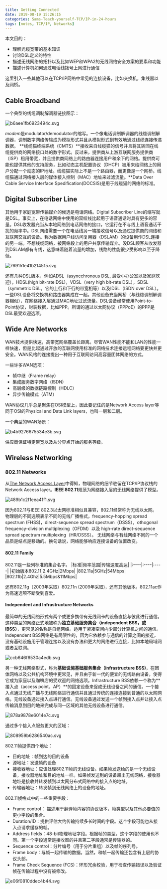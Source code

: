 ```yaml
---
title: Getting Connected
date: 2019-08-19 15:26:15
categories: Sams-Teach-yourself-TCP/IP-in-24-hours
tags: [notes, TCP/IP, Networks]
---
```


本文目的：

- 理解光缆宽带的基本知识
- 讨论DSL定义的特性
- 描述无线网络的拓扑以及比如WEP和WPA2的无线网络安全方案的要素和功能
- 描述计算机如何通过电话线拨号上网进行通信

这里引入一些其他可以在TCP/IP网络中常见的连接设备，比如交换机，集线器以及网桥。

## Cable Broadband

一个典型的线缆调制解调器链接图示：

![b6aee1fb6923494c.svg](https://i.quantuminit.com/b6aee1fb6923494c.svg)

*modem*是modulator/demodulator的缩写。一个像电话调制解调器的线缆调制解调器，调制数字网络传输成为模拟形式并且从模拟形式到有效地通过线缆连接传递数据。
**线缆猫终端系统（CMTS）**接收来自线缆猫的信号并且将其转回在线缆提供商的网络接口处的数字形式。反过来，提供商从上游互联网服务提供商（ISP）租用带宽，并且提供商网络上的路由器连接用户和余下的网络。提供商可能也提供其他的支持服务，比如动态主机配置协议（DHCP）被用来给网络上的用户分配一个动态的IP地址。线缆猫实际上不是一个路由器，而更像是一个网桥。线缆猫通过网络接入层的媒体接入控制（MAC）地址来过滤流量。**Data Over Cable Service Interface Spedification(DOCSIS)是用于线缆猫的网络的标准。

## Digital Subscriber Line

其他用于家庭宽带传输媒介的候选是电话网络。Digital Subscriber Line的缩写就是DSL。事实上，在电话网络中使用的双绞线比起用于语音通话时具有更多的容量。DSL收发器充当从本地网络到电话网络的接口，它运行在不与线上语音通话干扰的频率中。DSL网络需要一个在电话线另一端接收信号以及通过提供商的网络和互联网交互的设备。称为数据用户线访问复用器（DSLAM）的设备用作DSL连接的另一端。不想线缆网络，被网络段上的用户共享传输媒介。没DSL顾客从收发器到DSLAM都有专线，这意味着随着流量的增加，线路的性能很少受影响以至于降低。

![769151e41b214515.svg](https://i.quantuminit.com/769151e41b214515.svg)

还有几种DSL版本，例如ADSL（asyncchronous DSL, 最受小办公室以及家庭欢迎），HDSL(high bit-rate DSL)，VDSL（very high bit-rate DSL），SDSL（symmetric DSL，它的上行和下行的带宽相等）以及IDSL（ISDN over DSL）。
一些DSL设备将交换机和路由器集成在一起。其他设备充当网桥（与线缆调制解调器相似），在网络接入层通过MAC地址过滤流量。DSL设备经常使用Point-to-Point协议，封装数据，比如PPP。所谓的通过以太网协议（PPPoE）的PPP是DSL最受欢迎选项。

## Wide Are Networks

WAN技术提供快速，高带宽网络覆盖长距离。尽管WAN性能不能和LAN的性能一样快速，但是比起通过开放的互联网使用标准的网络技术连接远程网络要更快并更安全。WAN风格的连接提出一种用于互联网访问高容量团体网络的方式。

一些许多WAN选项：

- 帧中继（Frame relay）
- 集成服务数字网络（ISDN)
- 高层级的数据链路控制（HDLC）
- 异步传输模式（ATM）

WAN协议几乎总是聚焦在OSI模型上，因此要记住的是Network Access layer等同于OSI的Physical and Data Link layers，也叫一层和二层。

一个典型的WAN场景：

![b4b9276675534e3b.svg](https://i.quantuminit.com/b4b9276675534e3b.svg)

供应商保证特定带宽以及从分界点开始的服务等级。

## Wireless Networking

### 802.11 Networks

从[The Network Access Layer](/The-Network-Access-Layer/)中得知，物理网络的细节驻留在TCP/IP协议栈的Network Access layer。**IEEE 802.11**规范为网络接入层的无线网络提供了模型。

![489b1c2f1eea41f1.svg](https://i.quantuminit.com/489b1c2f1eea41f1.svg)

因为802.11与IEEE 802.3以太网标准相似且兼容，802.11经常称为无线以太网。
物理层的不同选项表示不同的无线广播格式，frequency-hopping spread spectrum (FHSS)，direct-sequence spread spectrum（DSSS），othogonal frequency-division multiplexing（OFDM）以及 high-rate direct-sequence spread spectrum multiplexing（HR/DSSS）。
无线网络与有线网络不同的一个品质是结点是移动的。换句话说，网络能够响应连接设备的位置改变。

#### 802.11 Family

802.11是一些列标准的集合名字。
|标准|频率范围|传输速度高达|
|:----|:----|:----|
|初始版本802.11|2.4GHz|2Mbps|
|802.11a|5GHz|54Mbps|
|802.11b|2.4Ghz|5.5Mbps&11Mbps|

还有802.11g（2003年采取）802.11n (2009年采取)，还有其他版本。802.11ac作为高速选项不断受到喜爱。

#### Independent and Infrastructure Networks

最简单的无线网络形式有两个或更多携带有无线网卡的设备直接与彼此进行通信。这种类型的网络正式地被称为**独立基础服务集合（independent BSS，或IBSS）**，更常见的名称是自组网络。适用于紧凑空间内少部分计算机之间的通信。Independent BSS网络是有局限性的，因为它依赖参与通信的计算之间的接近，没有基础设施用于管理连接以及没有办法和更大的网络进行连接，比如本地局域网或者互联网。

![ccb646f6530a4edb.svg](https://i.quantuminit.com/ccb646f6530a4edb.svg)

另一种无线网络形式，称为**基础设施基础服务集合（infrastructure BSS)**，在团体网络以及公共机构环境中更常见，并且由于新一代的便宜的无线路由设备，使得它成为家庭以及咖啡店的受欢迎的网络选项。Infrastructure BSS依赖一个称为**接入点（access point，AP）**的固定设备来促成无线设备之间的通信。一个接入点通过无线广播与无线网络进行通信并且通过传统的连接连接到普通的以太网网络。无线设备通过接入点进行通信。无线设备通过发送一个帧到接入点并让接入点传输消息到目的地来完成与同一区域的其他无线设备进行通信。

![878a9878e6014e7c.svg](https://i.quantuminit.com/878a9878e6014e7c.svg)

通过多个接入点服务更大的区域：

![808959b6286540ac.svg](https://i.quantuminit.com/808959b6286540ac.svg)

802.11帧提供四个地址：

- 目的地址：帧到达的目的设备
- 源地址：发送帧的设备
- 接收器地址：应该处理802.11帧的无线设备。如果帧发送给的是一个无线设备，接收器地址和目的地址一样。如果帧发送到的设备超出无线网络，接收器地址是接收并转发帧到以太网分布式网络中的接入点的地址。
- 传输器地址：转发帧到无线网络上的设备的地址。

802.11帧格式中的一些重要字段：

- Frame control： 描述用于翻译帧内容的协议版本，帧类型以及其他必要值的更小字段的集合。
- Duration/ID：提供评估大约传输持续多长时间的字段。这个字段可能也从接入点请求缓存的帧。
- Address fields：48-bit物理地址字段。根据帧的类型，这个字段的使用也不同。第一个字段通常是接收器的并且第二字段通常是传输器的。
- Sequence control：分片编号（用于分片重组）以及帧的序列号。
- Frame body：与帧一起传输的数据。当然，和帧一起传输还包含有上层的协议头部。
- Frame Check Sequence (FCS)：环形冗余校验，用于检查传输错误以及验证帧在传输过程中没有被修改。

![e06f0810ddec4b44.svg](https://i.quantuminit.com/e06f0810ddec4b44.svg)
